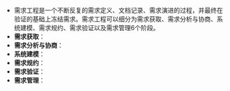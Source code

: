 - 需求工程是一个不断反复的需求定义、文档记录、需求演进的过程，并最终在验证的基础上冻结需求。需求工程可以细分为需求获取、需求分析与协商、系统建模、需求规约、需求验证以及需求管理6个阶段。
- **需求获取**：
- **需求分析与协商**：
- **系统建模**：
- **需求规约**：
- **需求验证**：
- **需求管理**：